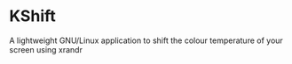# KShift
A lightweight GNU/Linux application to shift the colour temperature of your screen using xrandr
